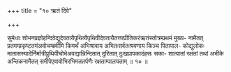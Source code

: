 +++
title = "१० ऋतं दिवे"

+++

सुमेधाः शोभनप्रज्ञोहन्दिवेद्युदेवतायैपृथिव्यैपृथिवीदेवतायैतत्तत्प्रीतिकरंऋतंस्तोत्रम्प्रथमं मुख्य- नामैतत् प्रतमम्प्रकृष्टतमंअवोचम्ब्रवीमि किमर्थं अभिश्रावाय अभितःसर्वतःश्रवणाय किञ्च पितापाल- कोद्युलोकः मातासस्यादेर्निर्मात्रीप्रुथिवीचोभेअवद्यान्निन्दितात् दुरितात् दुःखप्रापकादंहसः सका- शात्पातां रक्षतां तथां अभीके अन्तिकनामैतत् समीपेएवावोभिरभिमततर्पणैः रक्षताम्पालयताम् ॥ १० ॥